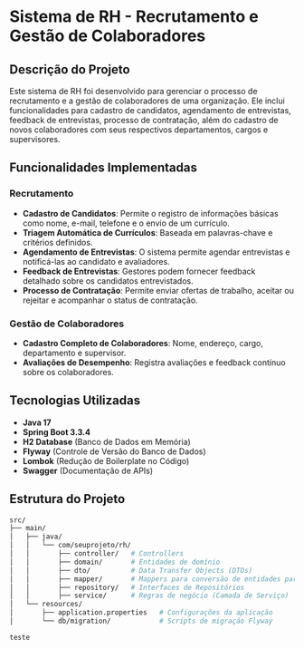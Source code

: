 # Sistema de RH - Recrutamento e Gestão de Colaboradores

## Descrição do Projeto

Este sistema de RH foi desenvolvido para gerenciar o processo de recrutamento e a gestão de colaboradores de uma organização. Ele inclui funcionalidades para cadastro de candidatos, agendamento de entrevistas, feedback de entrevistas, processo de contratação, além do cadastro de novos colaboradores com seus respectivos departamentos, cargos e supervisores.

## Funcionalidades Implementadas

### Recrutamento
- **Cadastro de Candidatos**: Permite o registro de informações básicas como nome, e-mail, telefone e o envio de um currículo.
- **Triagem Automática de Currículos**: Baseada em palavras-chave e critérios definidos.
- **Agendamento de Entrevistas**: O sistema permite agendar entrevistas e notificá-las ao candidato e avaliadores.
- **Feedback de Entrevistas**: Gestores podem fornecer feedback detalhado sobre os candidatos entrevistados.
- **Processo de Contratação**: Permite enviar ofertas de trabalho, aceitar ou rejeitar e acompanhar o status de contratação.

### Gestão de Colaboradores
- **Cadastro Completo de Colaboradores**: Nome, endereço, cargo, departamento e supervisor.
- **Avaliações de Desempenho**: Registra avaliações e feedback contínuo sobre os colaboradores.

## Tecnologias Utilizadas
- **Java 17**
- **Spring Boot 3.3.4**
- **H2 Database** (Banco de Dados em Memória)
- **Flyway** (Controle de Versão do Banco de Dados)
- **Lombok** (Redução de Boilerplate no Código)
- **Swagger** (Documentação de APIs)

## Estrutura do Projeto

```bash
src/
├── main/
│   ├── java/
│   │   └── com/seuprojeto/rh/
│   │       ├── controller/   # Controllers
│   │       ├── domain/       # Entidades de domínio
│   │       ├── dto/          # Data Transfer Objects (DTOs)
│   │       ├── mapper/       # Mappers para conversão de entidades para DTOs
│   │       ├── repository/   # Interfaces de Repositórios
│   │       ├── service/      # Regras de negócio (Camada de Serviço)
│   └── resources/
│       ├── application.properties   # Configurações da aplicação
│       └── db/migration/            # Scripts de migração Flyway

teste

